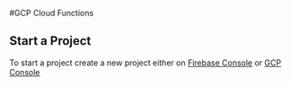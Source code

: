 #GCP Cloud Functions
## Start a Project
To start a project create a new project either on [Firebase Console](https://console.firebase.google.com/) or [GCP Console](https://console.cloud.google.com/)
